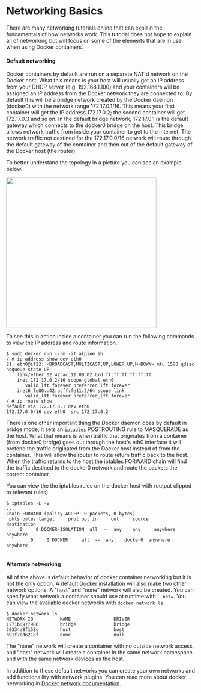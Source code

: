 # Networking Basics

There are many networking tutorials online that can explain the fundamentals of how networks work. This tutorial does not hope to explain all of networking but will focus on some of the elements that are in use when using Docker containers.

#### Default networking

Docker containers by default are run on a separate NAT'd network on the Docker host. What this means is your host will usually get an IP address from your DHCP server (e.g. 192.168.1.100) and your containers will be assigned an IP address from the Docker network they are connected to. By default this will be a bridge network created by the Docker daemon (docker0) with the network range 172.17.0.1/16. This means your first container will get the IP address 172.17.0.2; the second container will get 172.17.0.3 and so on. In the default bridge network, 172.17.0.1 is the default gateway which connects to the docker0 bridge on the host. This bridge allows network traffic from inside your container to get to the internet. The network traffic not destined for the 172.17.0.0/16 network will route through the default gateway of the container and then out of the default gateway of the Docker host (the router).

To better understand the topology in a picture you can see an example below.

<img src="https://raw.githubusercontent.com/rothgar/labs/network-tutorial/advanced/networking/images/docker-bridge.png" width="400" />

To see this in action inside a container you can run the following commands to view the IP address and route information.

```
$ sudo docker run --rm -it alpine sh
/ # ip address show dev eth0
21: eth0@if22: <BROADCAST,MULTICAST,UP,LOWER_UP,M-DOWN> mtu 1500 qdisc noqueue state UP 
    link/ether 02:42:ac:11:00:02 brd ff:ff:ff:ff:ff:ff
    inet 172.17.0.2/16 scope global eth0
       valid_lft forever preferred_lft forever
    inet6 fe80::42:acff:fe11:2/64 scope link 
       valid_lft forever preferred_lft forever
/ # ip route show
default via 172.17.0.1 dev eth0 
172.17.0.0/16 dev eth0  src 172.17.0.2
```

There is one other important thing the Docker daemon does by default in bridge mode, it sets an [`iptables`][1] POSTROUTING rule to MASQUERADE as the host. What that means is when traffic that originates from a container (from docker0 bridge) goes out through the host's eth0 interface it will pretend the traffic originated from the Docker host instead of from the container. This will allow the router to route return traffic back to the host. When the traffic returns to the host the iptables FORWARD chain will find the traffic destined to the docker0 network and route the packets the correct container.

You can view the the iptables rules on the docker host with (output clipped to relevant rules)

```
$ iptables -L -v
...
Chain FORWARD (policy ACCEPT 0 packets, 0 bytes)
 pkts bytes target     prot opt in     out     source               destination         
     0     0 DOCKER-ISOLATION  all  --  any    any     anywhere             anywhere            
         0     0 DOCKER     all  --  any    docker0  anywhere             anywhere
...
```

#### Alternate networking

All of the above is default behavior of docker container networking but it is not the only option. A default Docker installation will also make two other network options. A "host" and "none" network will also be created. You can specify what network a container should use at runtime with `--net=`. You can view the available docker networks with `docker network ls`.

```
$ docker network ls
NETWORK ID          NAME                DRIVER
1271b0977986        bridge              bridge              
50334a8f158c        host                host                
b91f7ed6218f        none                null
```
The "none" network will create a container with no outside network access, and "host" network will create a container in the same network namespace and with the same network devices as the host.

In addition to these default networks you can create your own networks and add functionallity with network plugins. You can read more about docker networking in [Docker network documentation][2].

[1]: https://en.wikipedia.org/wiki/Iptables
[2]: https://docs.docker.com/engine/userguide/networking/dockernetworks/
